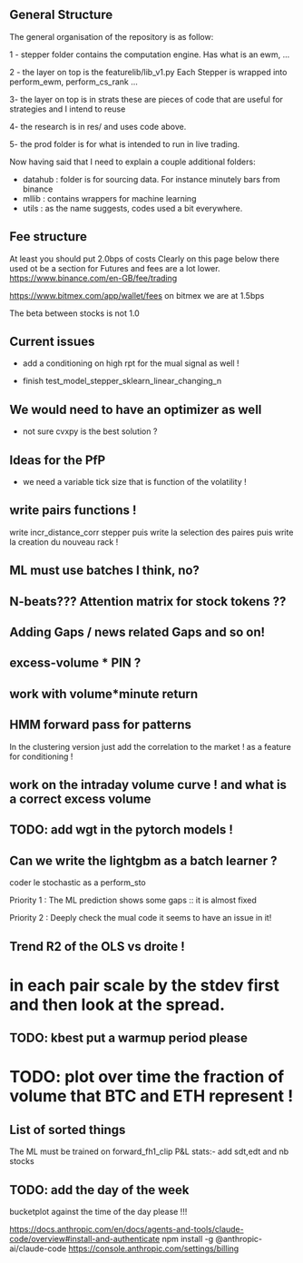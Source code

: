 

## General Structure
The general organisation of the repository is as follow:

1 - stepper folder contains the computation engine. Has what is an ewm, ...

2 - the layer on top is the featurelib/lib_v1.py
Each Stepper is wrapped into perform_ewm, perform_cs_rank ...

3- the layer on top is in strats these are pieces of code that are useful for strategies
and I intend to reuse

4- the research is in res/ and uses code above.

5- the prod folder is for what is intended to run in live trading. 



Now having said that I need to explain a couple additional folders:
- datahub : folder is for sourcing data. For instance minutely bars from binance
- mllib : contains wrappers for machine learning
- utils : as the name suggests, codes used a bit everywhere.



## Fee structure
At least you should put 2.0bps of costs
Clearly on this page below there used ot be a section for Futures and fees are a lot lower.
https://www.binance.com/en-GB/fee/trading

https://www.bitmex.com/app/wallet/fees
on bitmex we are at 1.5bps

The beta between stocks is not 1.0

## Current issues

- add a conditioning on high rpt for the mual signal as well !

- finish test_model_stepper_sklearn_linear_changing_n



## We would need to have an optimizer as well
- not sure cvxpy is the best solution ?

## Ideas for the PfP
- we need a variable tick size that is function of the volatility !

## write pairs functions !
write incr_distance_corr stepper
puis write la selection des paires 
puis write la creation du nouveau rack !


## ML must use batches I think, no? 

## N-beats??? Attention matrix for stock tokens ??

## Adding Gaps / news related Gaps and so on!

## excess-volume * PIN ? 
## work with volume*minute return

## HMM forward pass for patterns


In the clustering version just add the correlation to the market ! as a feature for conditioning !


## work on the intraday volume curve ! and what is a correct excess volume

## TODO: add wgt in the pytorch models ! 

## Can we write the lightgbm as a batch learner ? 

coder le stochastic as a perform_sto


Priority 1 : The ML prediction shows some gaps :: it is almost fixed

Priority 2 : Deeply check the mual code it seems to have an issue in it!

## Trend R2 of the OLS vs droite !

# in each pair scale by the stdev first and then look at the spread.

## TODO: kbest put a warmup period please

# TODO: plot over time the fraction of volume that BTC and ETH represent !

## List of sorted things
The ML must be trained on forward_fh1_clip
P&L stats:- add sdt,edt and nb stocks

## TODO: add the day of the week

bucketplot against the time of the day please !!!




https://docs.anthropic.com/en/docs/agents-and-tools/claude-code/overview#install-and-authenticate
npm install -g @anthropic-ai/claude-code
https://console.anthropic.com/settings/billing

